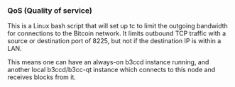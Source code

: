 ### QoS (Quality of service) ###

This is a Linux bash script that will set up tc to limit the outgoing bandwidth for connections to the Bitcoin network. It limits outbound TCP traffic with a source or destination port of 8225, but not if the destination IP is within a LAN.

This means one can have an always-on b3ccd instance running, and another local b3ccd/b3cc-qt instance which connects to this node and receives blocks from it.
